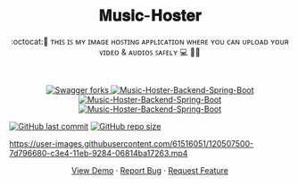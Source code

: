 <h1 align="center">𝐌𝐮𝐬𝐢𝐜-𝐇𝐨𝐬𝐭𝐞𝐫</h1>

<p align="center">:octocat:🌟 ᴛʜɪꜱ ɪꜱ ᴍʏ ɪᴍᴀɢᴇ ʜᴏꜱᴛɪɴɢ ᴀᴘᴘʟɪᴄᴀᴛɪᴏɴ ᴡʜᴇʀᴇ ʏᴏᴜ ᴄᴀɴ ᴜᴘʟᴏᴀᴅ ʏᴏᴜʀ ᴠɪᴅᴇᴏ & ᴀᴜᴅɪᴏꜱ ꜱᴀꜰᴇʟʏ 💻 🎯🚀 <p><br>
 <p align="center">
 <a href="https://github.com/ashish2030/Music-Hoster-Backend-Spring-Boot/fork" target="blank">
 <img src="https://img.shields.io/github/forks/ashish2030/Music-Hoster-Backend-Spring-Boot?style=flat-square" alt="Swagger forks"/>
</a>
<a href="https://github.com/ashish2030/Swagger/stargazers" target="blank">
<img src="https://img.shields.io/github/stars/ashish2030/Music-Hoster-Backend-Spring-Boot?style=flat-square" alt="Music-Hoster-Backend-Spring-Boot"/>
</a>
<a href="https://github.com/ashish2030/Music-Hoster-Backend-Spring-Boot/issues" target="blank">
<img src="https://img.shields.io/github/issues/ashish2030/Music-Hoster-Backend-Spring-Boot?style=flat-square" alt="Music-Hoster-Backend-Spring-Boot"/>
</a>
<a href="https://github.com/ashish2030/Music-Hoster-Backend-Spring-Boot/pulls" target="blank">
<img src="https://img.shields.io/github/issues-pr/ashish2030/Music-Hoster-Backend-Spring-Boot?style=flat-square" alt="Music-Hoster-Backend-Spring-Boot"/>
</a>
</p>


[![GitHub last commit](https://img.shields.io/github/last-commit/ashish2030/Music-Hoster-Backend-Spring-Boot)](https://github.com/ashish2030/Music-Hoster-Backend-Spring-Boot/commits/master)
[![GitHub repo size](https://img.shields.io/github/repo-size/ashish2030/Music-Hoster-Backend-Spring-Boot)](https://github.com/ashish2030/Music-Hoster-Backend-Spring-Boot/archive/master.zip)
  

https://user-images.githubusercontent.com/61516051/120507500-7d796680-c3e4-11eb-9284-06814ba17263.mp4




<p align="center">
    <a href="https://image-hoster-ashish.herokuapp.com/" target="blank">View Demo</a>
    ·
    <a href="https://github.com/ashish2030/Music-Hoster-Backend-Spring-Boot/issues/new/choose">Report Bug</a>
    ·
    <a href="https://github.com/ashish2030/Music-Hoster-Backend-Spring-Boot/issues/new/choose">Request Feature</a>
</p>
